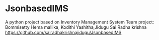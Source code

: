 # JsonbasedIMS
A python project based on Inventory Management System
Team project: Bommisetty Hema mallika, Kodithi Yashitha,Jidugu Sai Radha krishna
https://github.com/sairadhakrishnajidugu/JsonbasedIMS
